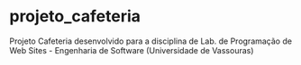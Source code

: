 # projeto_cafeteria
Projeto Cafeteria desenvolvido para a disciplina de Lab. de Programação de Web Sites - Engenharia de Software (Universidade de Vassouras)
